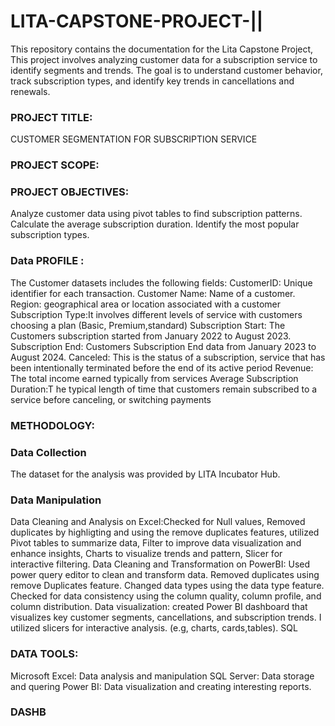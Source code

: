 # LITA-CAPSTONE-PROJECT-||
This repository contains the documentation for the Lita Capstone Project, This project involves analyzing customer data for a subscription service to identify segments and trends. The goal is to understand customer behavior, track subscription types, and identify key trends in cancellations and renewals.

### PROJECT TITLE:
CUSTOMER SEGMENTATION FOR SUBSCRIPTION SERVICE

### PROJECT SCOPE:
### PROJECT OBJECTIVES:
Analyze customer data using pivot tables to find subscription patterns.
Calculate the average subscription duration.
Identify the most popular subscription types.

### Data PROFILE  :
The  Customer datasets includes the following fields:
 CustomerID: Unique identifier for each transaction.
 Customer Name: Name of a customer.
 Region:  geographical area or location associated with a customer
 Subscription Type:It involves different levels of service with customers choosing a plan (Basic, Premium,standard)
 Subscription Start: The Customers subscription started from January 2022 to August 2023.
 Subscription End: Customers Subscription End data from January 2023 to August 2024.
 Canceled: This is the status of a subscription, service that has been intentionally terminated before the end of its active period
 Revenue: The total income earned typically from services
 Average Subscription Duration:T he typical length of time that customers remain subscribed to a service before canceling, or switching payments

### METHODOLOGY:
### Data Collection
The dataset for the analysis was provided by LITA Incubator Hub.
### Data Manipulation
Data Cleaning and Analysis on Excel:Checked for Null values, Removed duplicates by highligting and using the remove duplicates features, utilized Pivot tables to summarize data, Filter to improve data visualization and enhance insights, Charts to visualize trends and pattern, Slicer for interactive filtering.
Data Cleaning and Transformation on PowerBI: 
Used power query editor to clean and transform data.
Removed duplicates using remove Duplicates feature.
Changed data types using the data type feature.
Checked for data consistency using the column quality, column profile, and column distribution.
Data visualization: created Power BI dashboard that visualizes key customer segments, cancellations, and subscription trends. I utilized slicers for interactive analysis.
(e.g, charts, cards,tables).
SQL

### DATA TOOLS:
Microsoft Excel: Data analysis and manipulation
SQL Server: Data storage and quering 
Power BI: Data visualization and creating interesting reports.

### DASHB

